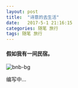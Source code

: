 ```yaml
---
layout: post
title:  "诗意的去生活"
date:   2017-5-1 21:16:15
categories: 随笔 旅行
tags: 随笔 旅行
---
```

#### 假如我有一间民宿。

![bnb-bg](http://i.imgur.com/EAgHz5x.jpg)

编写中...



